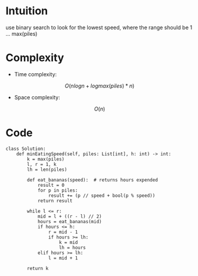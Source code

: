 # Intuition
<!-- Describe your first thoughts on how to solve this problem. -->
use binary search to look for the lowest speed, where the range should be 1 ... max(piles)

# Complexity
- Time complexity:
<!-- Add your time complexity here, e.g. $$O(n)$$ -->
$$O(nlogn + logmax(piles) * n)$$ 
- Space complexity:
<!-- Add your space complexity here, e.g. $$O(n)$$ -->
$$O(n)$$

# Code
```
class Solution:
    def minEatingSpeed(self, piles: List[int], h: int) -> int:
        k = max(piles)
        l, r = 1, k
        lh = len(piles)
        
        def eat_bananas(speed):  # returns hours expended
            result = 0
            for p in piles:
                result += (p // speed + bool(p % speed))
            return result
        
        while l <= r:
            mid = l + ((r - l) // 2)
            hours = eat_bananas(mid)
            if hours <= h:
                r = mid - 1
                if hours >= lh:
                    k = mid
                    lh = hours
            elif hours >= lh:
                l = mid + 1
            
        return k
        
```